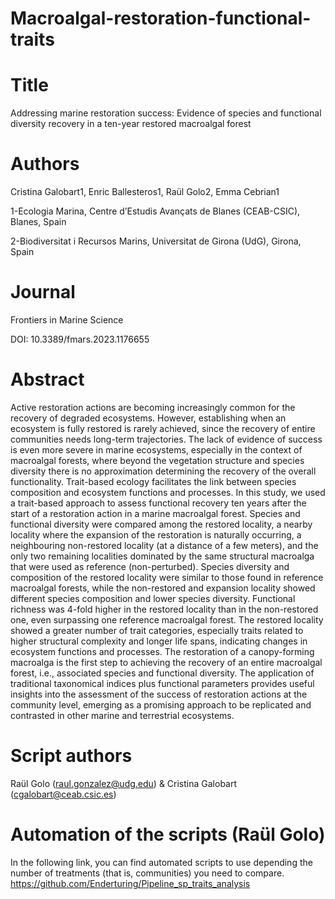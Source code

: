 # Macroalgal-restoration-functional-traits
 
# Title
Addressing marine restoration success: Evidence of species and functional diversity recovery in a ten-year restored macroalgal forest

# Authors
Cristina Galobart1, Enric Ballesteros1, Raül Golo2, Emma Cebrian1

1-Ecologia Marina, Centre d’Estudis Avançats de Blanes (CEAB-CSIC), Blanes, Spain

2-Biodiversitat i Recursos Marins, Universitat de Girona (UdG), Girona, Spain

# Journal
Frontiers in Marine Science 

DOI: 10.3389/fmars.2023.1176655

# Abstract

Active restoration actions are becoming increasingly common for the recovery of degraded ecosystems. However, establishing when an ecosystem is fully restored is rarely achieved, since the recovery of entire communities needs long-term trajectories. The lack of evidence of success is even more severe in marine ecosystems, especially in the context of macroalgal forests, where beyond the vegetation structure and species diversity there is no approximation determining the recovery of the overall functionality. Trait-based ecology facilitates the link between species composition and ecosystem functions and processes. In this study, we used a trait-based approach to assess functional recovery ten years after the start of a restoration action in a marine macroalgal forest. Species and functional diversity were compared among the restored locality, a nearby locality where the expansion of the restoration is naturally occurring, a neighbouring non-restored locality (at a distance of a few meters), and the only two remaining localities dominated by the same structural macroalga that were used as reference (non-perturbed). Species diversity and composition of the restored locality were similar to those found in reference macroalgal forests, while the non-restored and expansion locality showed different species composition and lower species diversity. Functional richness was 4-fold higher in the restored locality than in the non-restored one, even surpassing one reference macroalgal forest. The restored locality showed a greater number of trait categories, especially traits related to higher structural complexity and longer life spans, indicating changes in ecosystem functions and processes. The restoration of a canopy-forming macroalga is the first step to achieving the recovery of an entire macroalgal forest, i.e., associated species and functional diversity. The application of traditional taxonomical indices plus functional parameters provides useful insights into the assessment of the success of restoration actions at the community level, emerging as a promising approach to be replicated and contrasted in other marine and terrestrial ecosystems. 

# Script authors
Raül Golo (raul.gonzalez@udg.edu) & Cristina Galobart (cgalobart@ceab.csic.es)


# Automation of the scripts (Raül Golo)
In the following link, you can find automated scripts to use depending the number of treatments (that is, communities) you need to compare. 
https://github.com/Enderturing/Pipeline_sp_traits_analysis
